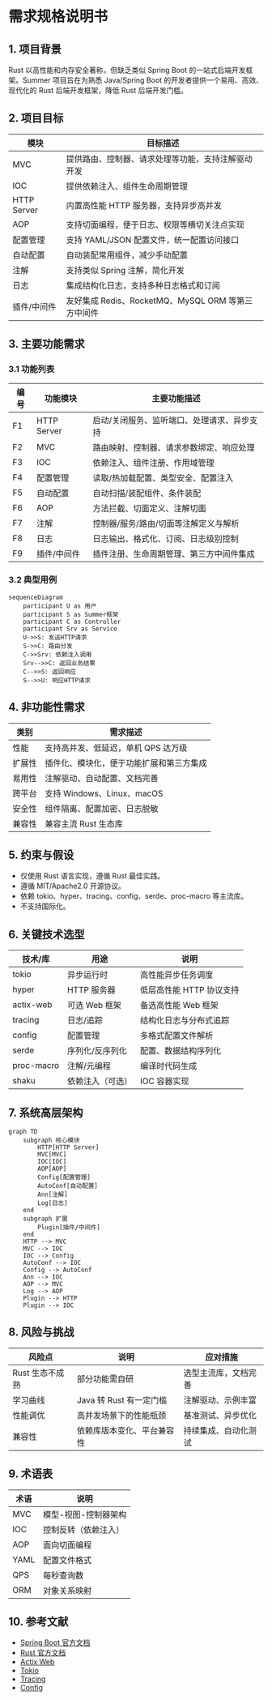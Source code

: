 # 需求规格说明书

## 1. 项目背景

Rust 以高性能和内存安全著称，但缺乏类似 Spring Boot 的一站式后端开发框架。Summer 项目旨在为熟悉 Java/Spring Boot 的开发者提供一个易用、高效、现代化的 Rust 后端开发框架，降低 Rust 后端开发门槛。

## 2. 项目目标

| 模块        | 目标描述                                           |
| ----------- | -------------------------------------------------- |
| MVC         | 提供路由、控制器、请求处理等功能，支持注解驱动开发 |
| IOC         | 提供依赖注入、组件生命周期管理                     |
| HTTP Server | 内置高性能 HTTP 服务器，支持异步高并发             |
| AOP         | 支持切面编程，便于日志、权限等横切关注点实现       |
| 配置管理    | 支持 YAML/JSON 配置文件，统一配置访问接口          |
| 自动配置    | 自动装配常用组件，减少手动配置                     |
| 注解        | 支持类似 Spring 注解，简化开发                     |
| 日志        | 集成结构化日志，支持多种日志格式和订阅             |
| 插件/中间件 | 友好集成 Redis、RocketMQ、MySQL ORM 等第三方中间件 |

## 3. 主要功能需求

### 3.1 功能列表

| 编号 | 功能模块    | 主要功能描述                                |
| ---- | ----------- | ------------------------------------------- |
| F1   | HTTP Server | 启动/关闭服务、监听端口、处理请求、异步支持 |
| F2   | MVC         | 路由映射、控制器、请求参数绑定、响应处理    |
| F3   | IOC         | 依赖注入、组件注册、作用域管理              |
| F4   | 配置管理    | 读取/热加载配置、类型安全、配置注入         |
| F5   | 自动配置    | 自动扫描/装配组件、条件装配                 |
| F6   | AOP         | 方法拦截、切面定义、注解切面                |
| F7   | 注解        | 控制器/服务/路由/切面等注解定义与解析       |
| F8   | 日志        | 日志输出、格式化、订阅、日志级别控制        |
| F9   | 插件/中间件 | 插件注册、生命周期管理、第三方中间件集成    |

### 3.2 典型用例

```mermaid
sequenceDiagram
    participant U as 用户
    participant S as Summer框架
    participant C as Controller
    participant Srv as Service
    U->>S: 发送HTTP请求
    S->>C: 路由分发
    C->>Srv: 依赖注入调用
    Srv-->>C: 返回业务结果
    C-->>S: 返回响应
    S-->>U: 响应HTTP请求
```

## 4. 非功能性需求

| 类别   | 需求描述                                 |
| ------ | ---------------------------------------- |
| 性能   | 支持高并发、低延迟，单机 QPS 达万级      |
| 扩展性 | 插件化、模块化，便于功能扩展和第三方集成 |
| 易用性 | 注解驱动、自动配置、文档完善             |
| 跨平台 | 支持 Windows、Linux、macOS               |
| 安全性 | 组件隔离、配置加密、日志脱敏             |
| 兼容性 | 兼容主流 Rust 生态库                     |

## 5. 约束与假设

- 仅使用 Rust 语言实现，遵循 Rust 最佳实践。
- 遵循 MIT/Apache2.0 开源协议。
- 依赖 tokio、hyper、tracing、config、serde、proc-macro 等主流库。
- 不支持国际化。

## 6. 关键技术选型

| 技术/库    | 用途             | 说明                     |
| ---------- | ---------------- | ------------------------ |
| tokio      | 异步运行时       | 高性能异步任务调度       |
| hyper      | HTTP 服务器      | 低层高性能 HTTP 协议支持 |
| actix-web  | 可选 Web 框架    | 备选高性能 Web 框架      |
| tracing    | 日志/追踪        | 结构化日志与分布式追踪   |
| config     | 配置管理         | 多格式配置文件解析       |
| serde      | 序列化/反序列化  | 配置、数据结构序列化     |
| proc-macro | 注解/元编程      | 编译时代码生成           |
| shaku      | 依赖注入（可选） | IOC 容器实现             |

## 7. 系统高层架构

```mermaid
graph TD
    subgraph 核心模块
        HTTP[HTTP Server]
        MVC[MVC]
        IOC[IOC]
        AOP[AOP]
        Config[配置管理]
        AutoConf[自动配置]
        Ann[注解]
        Log[日志]
    end
    subgraph 扩展
        Plugin[插件/中间件]
    end
    HTTP --> MVC
    MVC --> IOC
    IOC --> Config
    AutoConf --> IOC
    Config --> AutoConf
    Ann --> IOC
    AOP --> MVC
    Log --> AOP
    Plugin --> HTTP
    Plugin --> IOC
```

## 8. 风险与挑战

| 风险点          | 说明                       | 应对措施             |
| --------------- | -------------------------- | -------------------- |
| Rust 生态不成熟 | 部分功能需自研             | 选型主流库，文档完善 |
| 学习曲线        | Java 转 Rust 有一定门槛    | 注解驱动、示例丰富   |
| 性能调优        | 高并发场景下的性能瓶颈     | 基准测试、异步优化   |
| 兼容性          | 依赖库版本变化、平台兼容性 | 持续集成、自动化测试 |

## 9. 术语表

| 术语 | 说明                 |
| ---- | -------------------- |
| MVC  | 模型-视图-控制器架构 |
| IOC  | 控制反转（依赖注入） |
| AOP  | 面向切面编程         |
| YAML | 配置文件格式         |
| QPS  | 每秒查询数           |
| ORM  | 对象关系映射         |

## 10. 参考文献

- [Spring Boot 官方文档](https://spring.io/projects/spring-boot)
- [Rust 官方文档](https://www.rust-lang.org/)
- [Actix Web](https://actix.rs/)
- [Tokio](https://tokio.rs/)
- [Tracing](https://docs.rs/tracing/)
- [Config](https://docs.rs/config/)
